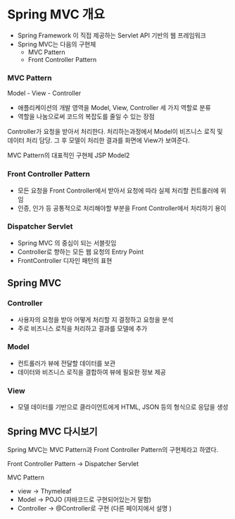 # Spring MVC 개요 

* Spring Framework 이 직접 제공하는 Servlet API 기반의 웹 프레임워크
* Spring MVC는 다음의 구현체
  * MVC Pattern
  * Front Controller Pattern

### MVC Pattern

Model - View - Controller

* 애플리케이션의 개발 영역을 Model, View, Controller 세 가지 역할로 분류
* 역할을 나눔으로써 코드의 복잡도를 줄일 수 있는 장점

Controller가 요청을 받아서 처리한다. 처리하는과정에서 Model이 비즈니스 로직 및 데이터 처리 담당.
그 후 모델이 처리한 결과를 화면에 View가 보여준다.


MVC Pattern의 대표적인 구현체 JSP Model2

### Front Controller Pattern

* 모든 요청을 Front Controller에서 받아서 요청에 따라 실제 처리할 컨트롤러에 위임
* 인증, 인가 등 공통적으로 처리해야할 부분을 Front Controller에서 처리하기 용이


### Dispatcher Servlet
* Spring MVC 의  중심이 되는 서블릿임
* Controller로 향하는 모든 웹 요청의 Entry Point
* FrontController 디자인 패턴의 표현 


## Spring MVC

### Controller

* 사용자의 요청을 받아 어떻게 처리할 지 결정하고 요청을 분석
* 주로 비즈니스 로직을 처리하고 결과를 모델에 추가

### Model

* 컨트롤러가 뷰에 전달할 데이터를 보관
* 데이터와 비즈니스 로직을 결합하여 뷰에 필요한 정보 제공

### View
* 모델 데이터를 기반으로 클라이언트에게 HTML, JSON 등의 형식으로 응답을 생성


## Spring MVC 다시보기

Spring MVC는 MVC Pattern과 Front Controller Pattern의 구현체라고 하였다.

Front Controller Pattern -> Dispatcher Servlet

MVC Pattern 
* view -> Thymeleaf
* Model -> POJO (자바코드로 구현되어있는거 말함)
* Controller -> @Controller로 구현 (다른 페이지에서 설명 )


